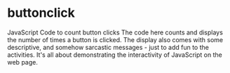# buttonclick
JavaScript Code to count button clicks
The code here counts and displays the number of times a button is clicked.
The display also comes with some descriptive, and somehow sarcastic messages - just to add fun to the activities.
It's all about demonstrating the interactivity of JavaScript on the web page.
